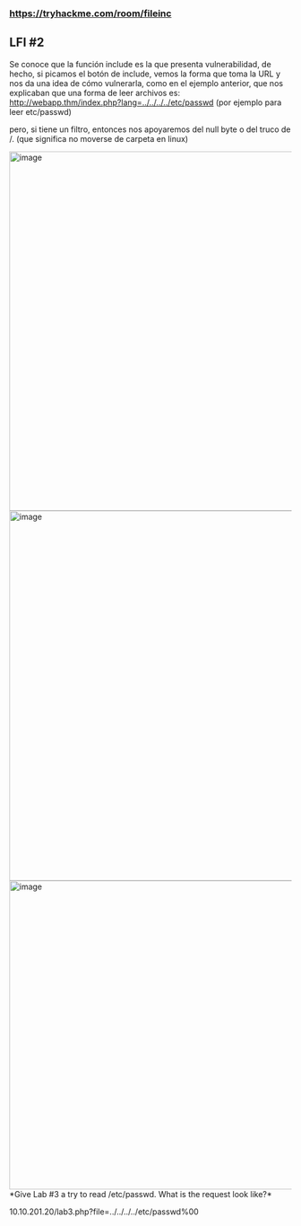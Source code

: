 
### https://tryhackme.com/room/fileinc

## LFI #2

Se conoce que la función include es la que presenta vulnerabilidad, de hecho, si picamos el botón de include, vemos la forma que toma la URL y nos da una idea de cómo vulnerarla, como en el ejemplo anterior, que nos explicaban que una forma de leer archivos es: http://webapp.thm/index.php?lang=../../../../etc/passwd
(por ejemplo para leer etc/passwd)

pero, si tiene un filtro, entonces nos apoyaremos del null byte o del truco de /. (que significa no moverse de carpeta en linux)

<img width="640" alt="image" src="https://user-images.githubusercontent.com/44788583/158029807-7617f771-30a7-48ad-a716-9f6b12971d7b.png">
<img width="659" alt="image" src="https://user-images.githubusercontent.com/44788583/158029823-e059a415-3d14-4fae-8b56-750cadf665f9.png">

<img width="550" alt="image" src="https://user-images.githubusercontent.com/44788583/158029641-e7b8f82d-7ae3-45a8-96cc-8901cbd42f02.png">
*Give Lab #3 a try to read /etc/passwd. What is the request look like?*

10.10.201.20/lab3.php?file=../../../../etc/passwd%00

